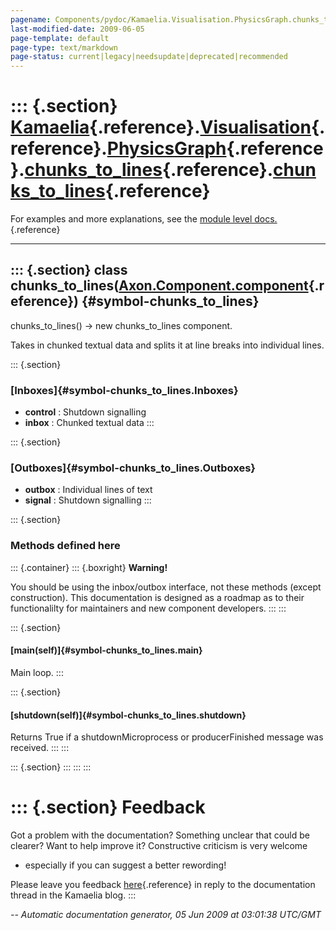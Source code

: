 ```yaml
---
pagename: Components/pydoc/Kamaelia.Visualisation.PhysicsGraph.chunks_to_lines.chunks_to_lines
last-modified-date: 2009-06-05
page-template: default
page-type: text/markdown
page-status: current|legacy|needsupdate|deprecated|recommended
---
```

::: {.section}
[Kamaelia](/Components/pydoc/Kamaelia.html){.reference}.[Visualisation](/Components/pydoc/Kamaelia.Visualisation.html){.reference}.[PhysicsGraph](/Components/pydoc/Kamaelia.Visualisation.PhysicsGraph.html){.reference}.[chunks\_to\_lines](/Components/pydoc/Kamaelia.Visualisation.PhysicsGraph.chunks_to_lines.html){.reference}.[chunks\_to\_lines](/Components/pydoc/Kamaelia.Visualisation.PhysicsGraph.chunks_to_lines.chunks_to_lines.html){.reference}
=================================================================================================================================================================================================================================================================================================================================================================================================================================================================

For examples and more explanations, see the [module level
docs.](/Components/pydoc/Kamaelia.Visualisation.PhysicsGraph.chunks_to_lines.html){.reference}

------------------------------------------------------------------------

::: {.section}
class chunks\_to\_lines([Axon.Component.component](/Docs/Axon/Axon.Component.component.html){.reference}) {#symbol-chunks_to_lines}
---------------------------------------------------------------------------------------------------------

chunks\_to\_lines() -\> new chunks\_to\_lines component.

Takes in chunked textual data and splits it at line breaks into
individual lines.

::: {.section}
### [Inboxes]{#symbol-chunks_to_lines.Inboxes}

-   **control** : Shutdown signalling
-   **inbox** : Chunked textual data
:::

::: {.section}
### [Outboxes]{#symbol-chunks_to_lines.Outboxes}

-   **outbox** : Individual lines of text
-   **signal** : Shutdown signalling
:::

::: {.section}
### Methods defined here

::: {.container}
::: {.boxright}
**Warning!**

You should be using the inbox/outbox interface, not these methods
(except construction). This documentation is designed as a roadmap as to
their functionalilty for maintainers and new component developers.
:::
:::

::: {.section}
#### [main(self)]{#symbol-chunks_to_lines.main}

Main loop.
:::

::: {.section}
#### [shutdown(self)]{#symbol-chunks_to_lines.shutdown}

Returns True if a shutdownMicroprocess or producerFinished message was
received.
:::
:::

::: {.section}
:::
:::
:::

::: {.section}
Feedback
========

Got a problem with the documentation? Something unclear that could be
clearer? Want to help improve it? Constructive criticism is very welcome
- especially if you can suggest a better rewording!

Please leave you feedback
[here](../../../cgi-bin/blog/blog.cgi?rm=viewpost&nodeid=1142023701){.reference}
in reply to the documentation thread in the Kamaelia blog.
:::

*\-- Automatic documentation generator, 05 Jun 2009 at 03:01:38 UTC/GMT*
